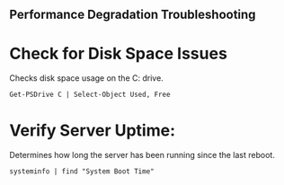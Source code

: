 ## Performance Degradation Troubleshooting

# Check for Disk Space Issues
Checks disk space usage on the C: drive.
```
Get-PSDrive C | Select-Object Used, Free
```

# Verify Server Uptime:
Determines how long the server has been running since the last reboot.
```
systeminfo | find "System Boot Time"
```